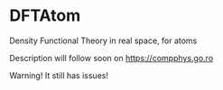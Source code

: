 # DFTAtom
Density Functional Theory in real space, for atoms

Description will follow soon on https://compphys.go.ro

Warning! It still has issues!
